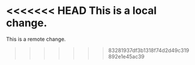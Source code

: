 <<<<<<< HEAD
This is a local change.
=======
This is a remote change.
>>>>>>> 83281937df3b1318f74d2d49c319892e1e45ac39

